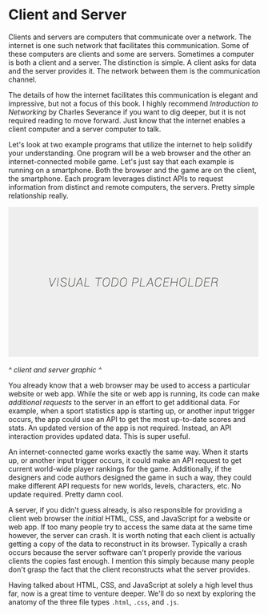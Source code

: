 # Client and Server

Clients and servers are computers that communicate over a network. The internet is one such network that facilitates this communication. Some of these computers are clients and some are servers. Sometimes a computer is both a client and a server. The distinction is simple. A client asks for data and the server provides it. The network between them is the communication channel.

The details of how the internet facilitates this communication is elegant and impressive, but not a focus of this book. I highly recommend *Introduction to Networking* by Charles Severance if you want to dig deeper, but it is not required reading to move forward. Just know that the internet enables a client computer and a server computer to talk.

Let's look at two example programs that utilize the internet to help solidify your understanding. One program will be a web browser and the other an internet-connected mobile game. Let's just say that each example is running on a smartphone. Both the browser and the game are on the client, the smartphone. Each program leverages distinct APIs to request information from distinct and remote computers, the servers. Pretty simple relationship really.

![alt text](../assets/img/visual-todo-placeholder.jpg "Client and Server")

*^ client and server graphic ^*

You already know that a web browser may be used to access a particular website or web app. While the site or web app is running, its code can make *additional requests* to the server in an effort to get additional data. For example, when a sport statistics app is starting up, or another input trigger occurs, the app could use an API to get the most up-to-date scores and stats. An updated version of the app is not required. Instead, an API interaction provides updated data. This is super useful.

An internet-connected game works exactly the same way. When it starts up, or another input trigger occurs, it could make an API request to get current world-wide player rankings for the game. Additionally, if the designers and code authors designed the game in such a way, they could make different API requests for new worlds, levels, characters, etc. No update required. Pretty damn cool.

A server, if you didn't guess already, is also responsible for providing a client web browser the *initial* HTML, CSS, and JavaScript for a website or web app. If too many people try to access the same data at the same time however, the server can crash. It is worth noting that each client is actually getting a copy of the data to reconstruct in its browser. Typically a crash occurs because the server software can't properly provide the various clients the copies fast enough. I mention this simply because many people don't grasp the fact that the client reconstructs what the server provides.

Having talked about HTML, CSS, and JavaScript at solely a high level thus far, now is a great time to venture deeper. We'll do so next by exploring the anatomy of the three file types `.html`, `.css`, and `.js`.
